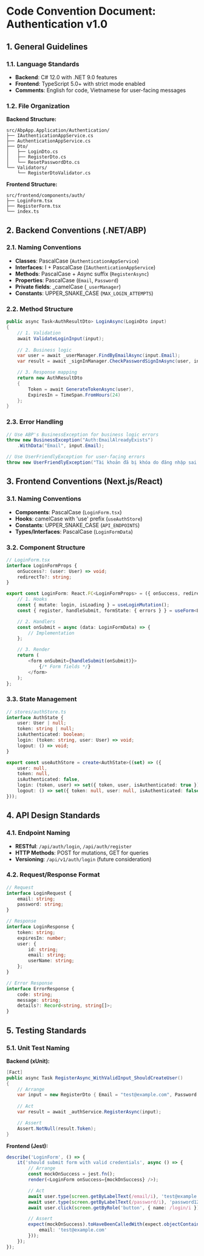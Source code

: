 # Code Convention Document: Authentication v1.0

## 1. General Guidelines

### 1.1. Language Standards

- **Backend**: C# 12.0 with .NET 9.0 features
- **Frontend**: TypeScript 5.0+ with strict mode enabled
- **Comments**: English for code, Vietnamese for user-facing messages

### 1.2. File Organization

**Backend Structure:**
```
src/AbpApp.Application/Authentication/
├── IAuthenticationAppService.cs
├── AuthenticationAppService.cs
├── Dto/
│   ├── LoginDto.cs
│   ├── RegisterDto.cs
│   └── ResetPasswordDto.cs
└── Validators/
    └── RegisterDtoValidator.cs
```

**Frontend Structure:**
```
src/frontend/components/auth/
├── LoginForm.tsx
├── RegisterForm.tsx
└── index.ts
```

## 2. Backend Conventions (.NET/ABP)

### 2.1. Naming Conventions

- **Classes**: PascalCase (`AuthenticationAppService`)
- **Interfaces**: I + PascalCase (`IAuthenticationAppService`)
- **Methods**: PascalCase + Async suffix (`RegisterAsync`)
- **Properties**: PascalCase (`Email`, `Password`)
- **Private fields**: _camelCase (`_userManager`)
- **Constants**: UPPER_SNAKE_CASE (`MAX_LOGIN_ATTEMPTS`)

### 2.2. Method Structure

```csharp
public async Task<AuthResultDto> LoginAsync(LoginDto input)
{
    // 1. Validation
    await ValidateLoginInput(input);
    
    // 2. Business logic
    var user = await _userManager.FindByEmailAsync(input.Email);
    var result = await _signInManager.CheckPasswordSignInAsync(user, input.Password, lockoutOnFailure: true);

    // 3. Response mapping
    return new AuthResultDto
    {
        Token = await GenerateTokenAsync(user),
        ExpiresIn = TimeSpan.FromHours(24)
    };
}
```

### 2.3. Error Handling

```csharp
// Use ABP's BusinessException for business logic errors
throw new BusinessException("Auth:EmailAlreadyExists")
    .WithData("Email", input.Email);

// Use UserFriendlyException for user-facing errors
throw new UserFriendlyException("Tài khoản đã bị khóa do đăng nhập sai nhiều lần");
```

## 3. Frontend Conventions (Next.js/React)

### 3.1. Naming Conventions

- **Components**: PascalCase (`LoginForm.tsx`)
- **Hooks**: camelCase with 'use' prefix (`useAuthStore`)
- **Constants**: UPPER_SNAKE_CASE (`API_ENDPOINTS`)
- **Types/Interfaces**: PascalCase (`LoginFormData`)

### 3.2. Component Structure

```typescript
// LoginForm.tsx
interface LoginFormProps {
    onSuccess?: (user: User) => void;
    redirectTo?: string;
}

export const LoginForm: React.FC<LoginFormProps> = ({ onSuccess, redirectTo }) => {
    // 1. Hooks
    const { mutate: login, isLoading } = useLoginMutation();
    const { register, handleSubmit, formState: { errors } } = useForm<LoginFormData>();

    // 2. Handlers
    const onSubmit = async (data: LoginFormData) => {
        // Implementation
    };

    // 3. Render
    return (
        <form onSubmit={handleSubmit(onSubmit)}>
            {/* Form fields */}
        </form>
    );
};
```

### 3.3. State Management

```typescript
// stores/authStore.ts
interface AuthState {
    user: User | null;
    token: string | null;
    isAuthenticated: boolean;
    login: (token: string, user: User) => void;
    logout: () => void;
}

export const useAuthStore = create<AuthState>((set) => ({
    user: null,
    token: null,
    isAuthenticated: false,
    login: (token, user) => set({ token, user, isAuthenticated: true }),
    logout: () => set({ token: null, user: null, isAuthenticated: false }),
}));
```

## 4. API Design Standards

### 4.1. Endpoint Naming

- **RESTful**: `/api/auth/login`, `/api/auth/register`
- **HTTP Methods**: POST for mutations, GET for queries
- **Versioning**: `/api/v1/auth/login` (future consideration)

### 4.2. Request/Response Format

```typescript
// Request
interface LoginRequest {
    email: string;
    password: string;
}

// Response
interface LoginResponse {
    token: string;
    expiresIn: number;
    user: {
        id: string;
        email: string;
        userName: string;
    };
}

// Error Response
interface ErrorResponse {
    code: string;
    message: string;
    details?: Record<string, string[]>;
}
```

## 5. Testing Standards

### 5.1. Unit Test Naming

**Backend (xUnit):**
```csharp
[Fact]
public async Task RegisterAsync_WithValidInput_ShouldCreateUser()
{
    // Arrange
    var input = new RegisterDto { Email = "test@example.com", Password = "Password123" };
    
    // Act
    var result = await _authService.RegisterAsync(input);

    // Assert
    Assert.NotNull(result.Token);
}
```

**Frontend (Jest):**
```typescript
describe('LoginForm', () => {
    it('should submit form with valid credentials', async () => {
        // Arrange
        const mockOnSuccess = jest.fn();
        render(<LoginForm onSuccess={mockOnSuccess} />);

        // Act
        await user.type(screen.getByLabelText(/email/i), 'test@example.com');
        await user.type(screen.getByLabelText(/password/i), 'password123');
        await user.click(screen.getByRole('button', { name: /login/i }));

        // Assert
        expect(mockOnSuccess).toHaveBeenCalledWith(expect.objectContaining({
            email: 'test@example.com'
        }));
    });
});
```